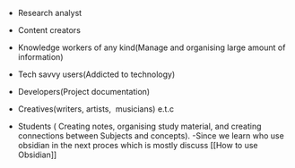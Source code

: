- Research analyst 
    
- Content creators
    
- Knowledge workers of any kind(Manage and organising large amount of information)
    
- Tech savvy users(Addicted to technology)
    
- Developers(Project documentation)
    
- Creatives(writers, artists,  musicians) e.t.c
    
- Students ( Creating notes, organising study material, and creating connections between Subjects and concepts). 
-Since we learn who use obsidian in the next proces which is mostly discuss [[How to use Obsidian]]

